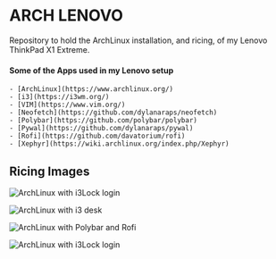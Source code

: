 ﻿# ARCH LENOVO

Repository to hold the ArchLinux installation, and ricing, of my Lenovo ThinkPad X1 Extreme. 


#### Some of the Apps used in my Lenovo setup

    - [ArchLinux](https://www.archlinux.org/)
    - [i3](https://i3wm.org/)
    - [VIM](https://www.vim.org/)
    - [Neofetch](https://github.com/dylanaraps/neofetch)
    - [Polybar](https://github.com/polybar/polybar)
    - [Pywal](https://github.com/dylanaraps/pywal)
    - [Rofi](https://github.com/davatorium/rofi)
    - [Xephyr](https://wiki.archlinux.org/index.php/Xephyr)


## Ricing Images


![ArchLinux with i3Lock login](https://github.com/alphaaleph/arch-lenovo/images/tree/master/ibsen_i3lock_login.png)


![ArchLinux with i3 desk](https://github.com/alphaaleph/arch-lenovo/images/tree/master/ibsen_arch_i3_desk.png)


![ArchLinux with Polybar and Rofi](https://github.com/alphaaleph/arch-lenovo/tree/master/images/ibsen_polybar_rofi.png)


![ArchLinux with i3Lock login](https://github.com/alphaaleph/arch-lenovo/tree/master/images/ibsen_i3wm_ranger.png)
